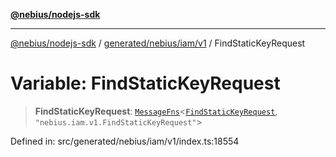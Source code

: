 [**@nebius/nodejs-sdk**](../../../../../README.md)

---

[@nebius/nodejs-sdk](../../../../../README.md) / [generated/nebius/iam/v1](../README.md) / FindStaticKeyRequest

# Variable: FindStaticKeyRequest

> **FindStaticKeyRequest**: [`MessageFns`](../../../../../runtime/protos/core/interfaces/MessageFns.md)\<[`FindStaticKeyRequest`](../interfaces/FindStaticKeyRequest.md), `"nebius.iam.v1.FindStaticKeyRequest"`\>

Defined in: src/generated/nebius/iam/v1/index.ts:18554
